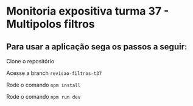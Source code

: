 # Monitoria expositiva turma 37 - Multipolos filtros

## Para usar a aplicação sega os passos a seguir:

Clone o repositório

Acesse a branch ```revisao-filtros-t37```

Rode o comando ```npm install```

Rode o comando ```npm run dev```
